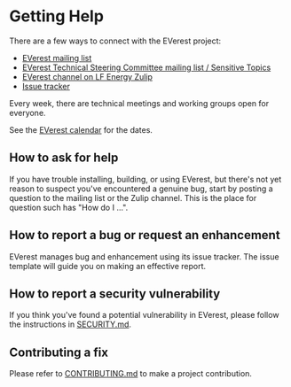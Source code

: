 # Getting Help

There are a few ways to connect with the EVerest project:

*   [EVerest mailing list](https://lists.lfenergy.org/g/everest)
*   [EVerest Technical Steering Committee mailing list / Sensitive Topics](https://lists.lfenergy.org/g/everest-tsc)
*   [EVerest channel on LF Energy Zulip](https://lfenergy.zulipchat.com/)
*   [Issue tracker](https://github.com/EVerest/EVerest/issues)

Every week, there are technical meetings and working groups open for everyone.

See the [EVerest calendar](https://lists.lfenergy.org/g/everest/calendar) for
the dates.

## How to ask for help

If you have trouble installing, building, or using EVerest, but there's not yet reason to suspect you've encountered a genuine bug,
start by posting a question to the mailing list or the Zulip channel. This is the place for question such has "How do I ...".

## How to report a bug or request an enhancement

EVerest manages bug and enhancement using its issue tracker. The issue template will guide you on making an effective report.

## How to report a security vulnerability

If you think you've found a potential vulnerability in EVerest, please follow the instructions in [SECURITY.md](SECURITY.md).

## Contributing a fix

Please refer to [CONTRIBUTING.md](CONTRIBUTING.md) to make a project contribution.
